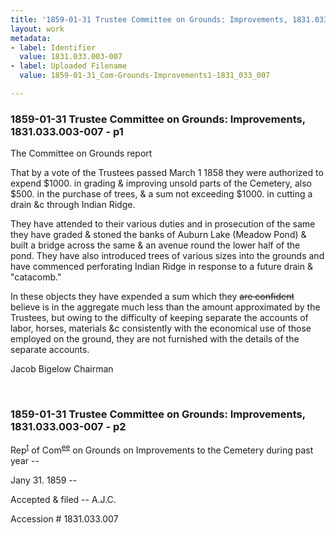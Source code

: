 ```yaml
---
title: '1859-01-31 Trustee Committee on Grounds: Improvements, 1831.033.003-007'
layout: work
metadata:
- label: Identifier
  value: 1831.033.003-007
- label: Uploaded Filename
  value: 1859-01-31_Com-Grounds-Improvements1-1831_033_007

---
```

<div class="pages">
<div id="page-25083664">
<h3><a name="page-25083664">1859-01-31 Trustee Committee on Grounds: Improvements, 1831.033.003-007 - p1</a></h3>
<div class="page-content">
<p>The Committee on Grounds report</p>
<p>That by a vote of the Trustees passed<span class='line-break'> </span><date when='1858-03-01'>March 1 1858</date> they were authorized to expend $1000.<span class='line-break'> </span>in grading &amp; improving unsold parts of the Cemetery, also<span class='line-break'> </span>$500. in the purchase of trees, &amp; a sum not exceeding<span class='line-break'> </span>$1000. in cutting a drain &amp;c through Indian Ridge.</p>
<p>They have attended to their various duties<span class='line-break'> </span>and in prosecution of the same they have graded<span class='line-break'> </span>&amp; stoned the banks of Auburn Lake (Meadow Pond)<span class='line-break'> </span>&amp; built a bridge across the same &amp; an avenue<span class='line-break'> </span>round the lower half of the pond. They have<span class='line-break'> </span>also introduced trees of various sizes into the grounds<span class='line-break'> </span>and have commenced perforating Indian Ridge in<span class='line-break'> </span>response to a future drain &amp; "catacomb."</p>
<p>In these objects they have expended a sum<span class='line-break'> </span>which they <del>are confident</del> believe is in the aggregate much<span class='line-break'> </span>less than the amount approximated by the Trustees,<span class='line-break'> </span>but owing to the difficulty of keeping separate the<span class='line-break'> </span>accounts of labor, horses, materials &amp;c consistently<span class='line-break'> </span>with the economical use of those employed on the<span class='line-break'> </span>ground, they are not furnished with the details of<span class='line-break'> </span>the separate accounts.</p>
<p>Jacob Bigelow Chairman</p>
</div>
</div>
<br />
<div id="page-25083665">
<h3><a name="page-25083665">1859-01-31 Trustee Committee on Grounds: Improvements, 1831.033.003-007 - p2</a></h3>
<div class="page-content">
<p>Rep<sup><u>t</u></sup> of Com<sup><u>ee</u></sup> on Grounds<span class='line-break'> </span>on Improvements to the<span class='line-break'> </span>Cemetery during past year --</p>
<p><date when='1859-01-31'>Jany 31. 1859</date> --</p>
<p>Accepted &amp; filed --<span class='line-break'> </span>A.J.C.</p>
<p>Accession #<span class='line-break'> </span>1831.033.007</p>
</div>
</div>
<br />
</div>
